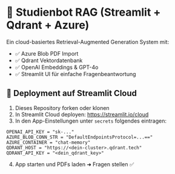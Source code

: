 # 📘 Studienbot RAG (Streamlit + Qdrant + Azure)

Ein cloud-basiertes Retrieval-Augmented Generation System mit:
- ✅ Azure Blob PDF Import
- ✅ Qdrant Vektordatenbank
- ✅ OpenAI Embeddings & GPT-4o
- ✅ Streamlit UI für einfache Fragenbeantwortung

## 🚀 Deployment auf Streamlit Cloud

1. Dieses Repository forken oder klonen
2. In Streamlit Cloud deployen: https://streamlit.io/cloud
3. In den App-Einstellungen unter `secrets` folgendes eintragen:

```
OPENAI_API_KEY = "sk-..."
AZURE_BLOB_CONN_STR = "DefaultEndpointsProtocol=...=="
AZURE_CONTAINER = "chat-memory"
QDRANT_HOST = "https://<dein-cluster>.qdrant.tech"
QDRANT_API_KEY = "<dein_qdrant_key>"
```

4. App starten und PDFs laden ➜ Fragen stellen ✅

